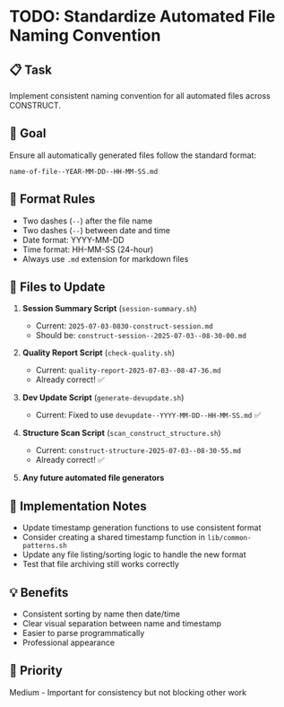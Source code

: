 # TODO: Standardize Automated File Naming Convention

## 📋 Task
Implement consistent naming convention for all automated files across CONSTRUCT.

## 🎯 Goal
Ensure all automatically generated files follow the standard format:
```
name-of-file--YEAR-MM-DD--HH-MM-SS.md
```

## 📐 Format Rules
- Two dashes (`--`) after the file name
- Two dashes (`--`) between date and time
- Date format: YYYY-MM-DD
- Time format: HH-MM-SS (24-hour)
- Always use `.md` extension for markdown files

## 📍 Files to Update
1. **Session Summary Script** (`session-summary.sh`)
   - Current: `2025-07-03-0830-construct-session.md`
   - Should be: `construct-session--2025-07-03--08-30-00.md`

2. **Quality Report Script** (`check-quality.sh`)
   - Current: `quality-report-2025-07-03--08-47-36.md`
   - Already correct! ✅

3. **Dev Update Script** (`generate-devupdate.sh`)
   - Current: Fixed to use `devupdate--YYYY-MM-DD--HH-MM-SS.md` ✅

4. **Structure Scan Script** (`scan_construct_structure.sh`)
   - Current: `construct-structure-2025-07-03--08-30-55.md`
   - Already correct! ✅

5. **Any future automated file generators**

## 🔧 Implementation Notes
- Update timestamp generation functions to use consistent format
- Consider creating a shared timestamp function in `lib/common-patterns.sh`
- Update any file listing/sorting logic to handle the new format
- Test that file archiving still works correctly

## 💡 Benefits
- Consistent sorting by name then date/time
- Clear visual separation between name and timestamp
- Easier to parse programmatically
- Professional appearance

## 🚀 Priority
Medium - Important for consistency but not blocking other work